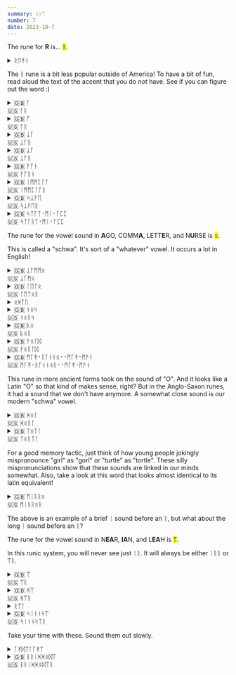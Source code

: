 ```yaml
---
summary: ᚱᛟᛠ
number: 7
date: 2023-10-7
---
```


The rune for <strong>R</strong> is... <mark>ᚱ</mark>.

<details>
    <summary>ᚱᛖᛡᚾ</summary>
    <p>rain / reign</p>
</details>

The ᚱ rune is a bit less popular outside of America! To have a bit of fun, read aloud the text of the accent that you do *not* have. See if you can figure out the word :) 

<details>
    <summary>🇬🇧 ᚪ<br>🇺🇸 ᚪᚱ</summary>
    <p>are</p>
</details>

<details>
    <summary>🇬🇧 ᚩ<br>🇺🇸 ᚩᚱ</summary>
    <p>or / ore / awe (if you're British)</p>
</details>

<details>
    <summary>🇬🇧 ᛣᚪ<br>🇺🇸 ᛣᚪᚱ</summary>
    <p>car</p>
</details>

<details>
    <summary>🇬🇧 ᛣᚩ<br>🇺🇸 ᛣᚩᚱ</summary>
    <p>core / caw (if you're British)</p>
</details>

<details>
    <summary>🇬🇧 ᚹᚩᚾ<br>🇺🇸 ᚹᚩᚱᚾ</summary>
    <p>warn / worn</p>
</details>

<details>
    <summary>🇬🇧 ᛁᛗᛗᛈᛚᚩ<br>🇺🇸 ᛁᛗᛗᛈᛚᚩᚱ</summary>
    <p>implore</p>
</details>

<details>
    <summary>🇬🇧 ᛋᛣᚹᛖ<br>🇺🇸 ᛋᛣᚹᛖᚱ</summary>
    <p>square</p>
</details>

<details>
    <summary>🇬🇧 ᛋᛏᚪᛏ᛫ᛗᛁ᛫ᚪᛈᛈ<br>🇺🇸 ᛋᛏᚪᚱᛏ᛫ᛗᛁ᛫ᚪᛈᛈ</summary>
    <p>start me up</p>
</details>

The rune for the vowel sound in <strong>A</strong>GO, COMM<strong>A</strong>, LETT<strong>E</strong>R, and N<strong>U</strong>RSE is <mark>ᛟ</mark>.

This is called a "schwa". It's sort of a "whatever" vowel. It occurs a lot in English!

<details>
    <summary>🇬🇧 ᛣᚩᛗᛗᛟ<br>🇺🇸 ᛣᚪᛗᛟ</summary>
    <p>comma</p>
</details>

<details>
    <summary>🇬🇧 ᛚᛖᛏᛟ<br>🇺🇸 ᛚᛖᛏᛟᚱ</summary>
    <p>letter</p>
</details>

<details>
    <summary>ᛟᚸᚩᚢ</summary>
    <p>ago</p>
</details>

<details>
    <summary>🇬🇧 ᚾᛟᛋ<br>🇺🇸 ᚾᛟᚱᛋ</summary>
    <p>nurse</p>
</details>

<details>
    <summary>🇬🇧 ᚣᛟ<br>🇺🇸 ᚣᛟᚱ</summary>
    <p>our / hour</p>
</details>

<details>
    <summary>🇬🇧 ᚹᛟᛚᛞ<br>🇺🇸 ᚹᛟᚱᛚᛞ</summary>
    <p>world / whirled</p>
</details>

<details>
    <summary>🇬🇧 ᛗᚪᛡ᛫ᚱᚪᚾᚾᛟ᛫᛫ᛗᚪᛡ᛫ᛗᚫᚾ<br>🇺🇸 ᛗᚪᛡ᛫ᚱᚪᚾᚾᛟᚱ᛫᛫ᛗᚪᛡ᛫ᛗᚫᚾ</summary>
    <p>My runner, my man</p>
</details>

This rune in more ancient forms took on the sound of "O". And it looks like a Latin "O" so that kind of makes sense, right? But in the Anglo-Saxon runes, it had a sound that we don't have anymore. A somewhat close sound is our modern "schwa" vowel.

<details>
    <summary>🇬🇧 ᚸᛟᛚ<br>🇺🇸 ᚸᛟᚱᛚ</summary>
    <p>girl</p>
</details>

<details>
    <summary>🇬🇧 ᛏᛟᛏᛚ<br>🇺🇸 ᛏᛟᚱᛏᛚ</summary>
    <p>turtle</p>
</details>

For a good memory tactic, just think of how young people jokingly mispronounce "girl" as "gorl" or "turtle" as "tortle". These silly mispronunciations show that these sounds are linked in our minds somewhat. Also, take a look at this word that looks almost identical to its latin equivalent!

<details>
    <summary>🇬🇧 ᛗᛁᚱᚱᛟ<br>🇺🇸 ᛗᛁᚱᚱᛟᚱ</summary>
    <p>mirror</p>
</details>

The above is an example of a brief ᛁ sound before an ᚱ, but what about the long ᛁ sound before an ᚱ?

The rune for the vowel sound in N<strong>EA</strong>R, <strong>IA</strong>N, and L<strong>EA</strong>H is <mark>ᛠ</mark>.

In this runic system, you will never see just ᛁᚱ. It will always be either ᛁᚱᚱ or ᛠᚱ.

<details>
    <summary>🇬🇧 ᛠ<br>🇺🇸 ᛠᚱ</summary>
    <p>ear</p>
</details>

<details>
    <summary>🇬🇧 ᚻᛠ<br>🇺🇸 ᚻᛠᚱ</summary>
    <p>here / hear</p>
</details>

<details>
    <summary>ᚱᛠᛚ</summary>
    <p>real</p>
</details>

<details>
    <summary>🇬🇧 ᛋᛁᚾᚾᛋᛠ<br>🇺🇸 ᛋᛁᚾᚾᛋᛠᚱ</summary>
    <p>sincere</p>
</details>

Take your time with these. Sound them out slowly.

<details>
    <summary>ᚪᛡᛞᛠᛚᚪᛡᛉ</summary>
    <p>idealize</p>
</details>

<details>
    <summary>🇬🇧 ᛒᚱᛁᚸᚸᛟᛞᛠ<br>🇺🇸 ᛒᚱᛁᚸᚸᛟᛞᛠᚱ</summary>
    <p>brigadier</p>
</details>
